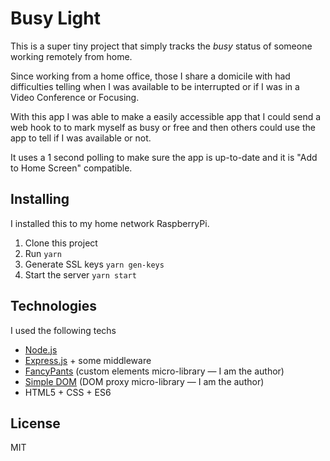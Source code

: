 # Busy Light

This is a super tiny project that simply tracks the *busy* status of someone working remotely from home.

Since working from a home office, those I share a domicile with had difficulties telling when I was available to be interrupted or if I was in a Video Conference or Focusing.

With this app I was able to make a easily accessible app that I could send a web hook to to mark myself as busy or free and then others could use the app to tell if I was available or not.

It uses a 1 second polling to make sure the app is up-to-date and it is "Add to Home Screen" compatible.

## Installing

I installed this to my home network RaspberryPi.

1. Clone this project
2. Run `yarn`
3. Generate SSL keys `yarn gen-keys`
4. Start the server `yarn start`

## Technologies

I used the following techs

* [Node.js](https://nodejs.org)
* [Express.js](https://expressjs.com/) + some middleware
* [FancyPants](https://fancy-pants.js.org) (custom elements micro-library — I am the author)
* [Simple DOM](https://tritarget.org/cdn/simple-dom.js) (DOM proxy micro-library — I am the author)
* HTML5 + CSS + ES6

## License

MIT
